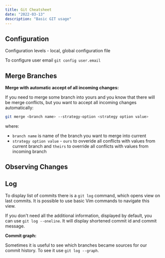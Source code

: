 ```yaml
---
title: Git Cheatsheet
date: "2022-03-13"
description: "Basic GIT usage"
---
```


## Configuration

Configuration levels - local, global
configuration file

<!-- To set up git TODO: -->

To configure user email `git config user.email `

## Merge Branches

**Merge with automatic accept of all incoming changes:**

If you need to merge some branch into yours and you know that there will be merge conflicts, but
you want to accept all incoming changes automatically:

```bash
git merge <branch name> --strategy-option <strategy option value>
```

where:

- `branch name` is name of the branch you want to merge into current
- `strategy option value` - `ours` to ovveride all conflicts with values from current branch and
  `theirs` to override all conflicts with values from incoming branch

## Observing Changes

## Log

To display list of commits there is a `git log` command, which opens view on last commits.
It is possible to use basic Vim commands to navigate this view.

If you don't need all the additional information, displayed by default, you can use `git log --oneline`.
It will display shortened commit id and commit message.

**Commit graph:**

Sometimes it is useful to see which branches became sources for our commit history. To see it use `git log --graph`.
